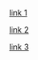 [link 1](pictures/newdirectory/index.html#L7)

[link 2](pictures/elements.html)

[link 3](work.html)